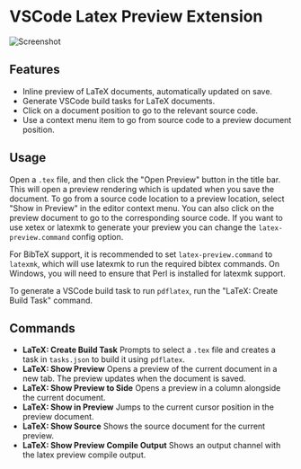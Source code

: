 # VSCode Latex Preview Extension

![Screenshot](https://github.com/ajshort/vscode-latex-preview/raw/master/media/screenshot.png)

## Features

* Inline preview of LaTeX documents, automatically updated on save.
* Generate VSCode build tasks for LaTeX documents.
* Click on a document position to go to the relevant source code.
* Use a context menu item to go from source code to a preview document position.

## Usage

Open a `.tex` file, and then click the "Open Preview" button in the title bar. This will open a preview rendering which
is updated when you save the document. To go from a source code location to a preview location, select "Show in Preview"
in the editor context menu. You can also click on the preview document to go to the corresponding source code. If you
want to use xetex or latexmk to generate your preview you can change the `latex-preview.command` config option.

For BibTeX support, it is recommended to set `latex-preview.command` to `latexmk`, which will use latexmk to run the
required bibtex commands. On Windows, you will need to ensure that Perl is installed for latexmk support.

To generate a VSCode build task to run `pdflatex`, run the "LaTeX: Create Build Task" command.

## Commands

* **LaTeX: Create Build Task** Prompts to select a `.tex` file and creates a task in `tasks.json` to build it using `pdflatex`.
* **LaTeX: Show Preview** Opens a preview of the current document in a new tab. The preview updates when the document is saved.
* **LaTeX: Show Preview to Side** Opens a preview in a column alongside the current document.
* **LaTeX: Show in Preview** Jumps to the current cursor position in the preview document.
* **LaTeX: Show Source** Shows the source document for the current preview.
* **LaTeX: Show Preview Compile Output** Shows an output channel with the latex preview compile output.
